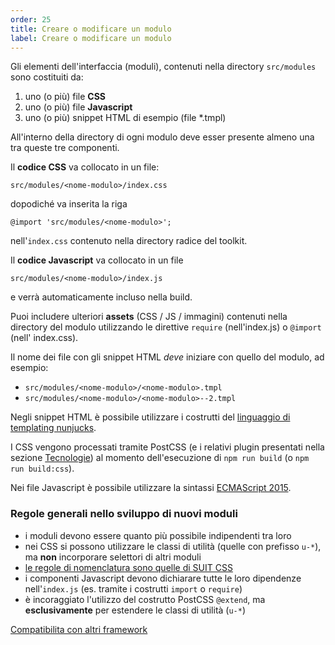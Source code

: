 ```yaml
---
order: 25
title: Creare o modificare un modulo
label: Creare o modificare un modulo
---
```


Gli elementi dell'interfaccia (moduli), contenuti nella directory `src/modules` sono costituiti da:

1. uno (o più) file **CSS**
2. uno (o più) file **Javascript**
3. uno (o più) snippet HTML di esempio (file \*.tmpl)

All'interno della directory di ogni modulo deve esser presente almeno una tra queste tre componenti.

Il **codice CSS** va collocato in un file:

  `src/modules/<nome-modulo>/index.css`

dopodiché va inserita la riga

  `@import 'src/modules/<nome-modulo>';`

nell'`index.css` contenuto nella directory radice del toolkit.

Il **codice Javascript** va collocato in un file

  `src/modules/<nome-modulo>/index.js`

e verrà automaticamente incluso nella build.

Puoi includere ulteriori **assets** (CSS / JS / immagini) contenuti nella directory del modulo
utilizzando le direttive `require` (nell'index.js) o `@import` (nell' index.css).

Il nome dei file con gli snippet HTML *deve* iniziare con quello del modulo, ad esempio:

- `src/modules/<nome-modulo>/<nome-modulo>.tmpl`
- `src/modules/<nome-modulo>/<nome-modulo>--2.tmpl`

Negli snippet HTML è possibile utilizzare i costrutti del
[linguaggio di templating nunjucks](https://mozilla.github.io/nunjucks/).

I CSS vengono processati tramite PostCSS (e i relativi plugin presentati nella sezione [Tecnologie](tecnologie))
al momento dell'esecuzione di `npm run build` (o `npm run build:css`).

Nei file Javascript è possibile utilizzare la sintassi [ECMAScript 2015](https://babeljs.io/docs/learn-es2015/).

### Regole generali nello sviluppo di nuovi moduli

- i moduli devono essere quanto più possibile indipendenti tra loro
- nei CSS si possono utilizzare le classi di utilità (quelle con prefisso `u-*`), ma **non** incorporare selettori di altri moduli
- [le regole di nomenclatura sono quelle di SUIT CSS](https://github.com/suitcss/suit/blob/master/doc/naming-conventions.md)
- i componenti Javascript devono dichiarare tutte le loro dipendenze nell'`index.js` (es. tramite i costrutti `import` o `require`)
- è incoraggiato l'utilizzo del costrutto PostCSS `@extend`, ma **esclusivamente** per estendere le classi di utilità (`u-*`)

[Compatibilita con altri framework](compatibilita)
